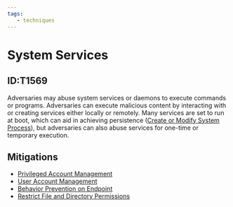 ```yaml
---
tags:
   - techniques
---
```

# System Services
## ID:T1569
Adversaries may abuse system services or daemons to execute commands or programs. Adversaries can execute malicious content by interacting with or creating services either locally or remotely. Many services are set to run at boot, which can aid in achieving persistence ([Create or Modify System Process](/mitre/techniques/T1543)), but adversaries can also abuse services for one-time or temporary execution.
## Mitigations
* [Privileged Account Management](mitigations/M1026)
* [User Account Management](mitigations/M1018)
* [Behavior Prevention on Endpoint](mitigations/M1040)
* [Restrict File and Directory Permissions](mitigations/M1022)
